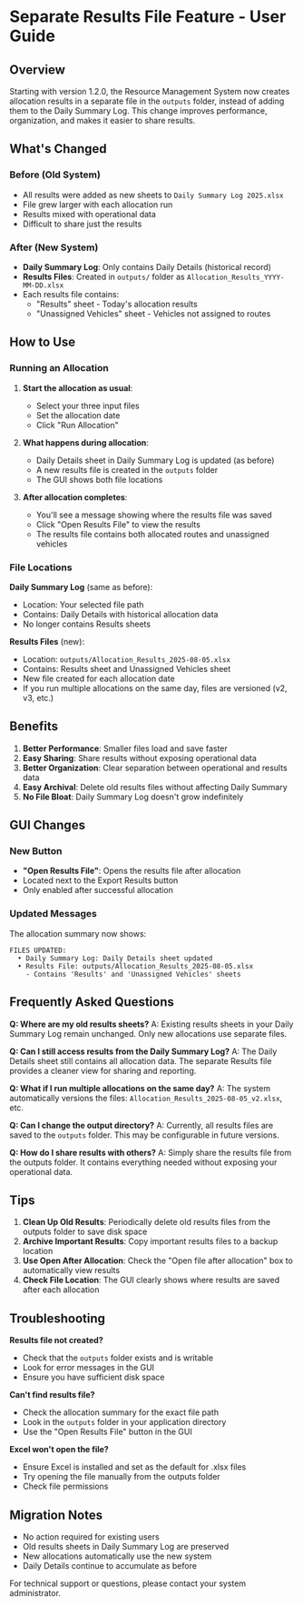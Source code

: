 # Separate Results File Feature - User Guide

## Overview

Starting with version 1.2.0, the Resource Management System now creates allocation results in a separate file in the `outputs` folder, instead of adding them to the Daily Summary Log. This change improves performance, organization, and makes it easier to share results.

## What's Changed

### Before (Old System)
- All results were added as new sheets to `Daily Summary Log 2025.xlsx`
- File grew larger with each allocation run
- Results mixed with operational data
- Difficult to share just the results

### After (New System)
- **Daily Summary Log**: Only contains Daily Details (historical record)
- **Results Files**: Created in `outputs/` folder as `Allocation_Results_YYYY-MM-DD.xlsx`
- Each results file contains:
  - "Results" sheet - Today's allocation results
  - "Unassigned Vehicles" sheet - Vehicles not assigned to routes

## How to Use

### Running an Allocation

1. **Start the allocation as usual**:
   - Select your three input files
   - Set the allocation date
   - Click "Run Allocation"

2. **What happens during allocation**:
   - Daily Details sheet in Daily Summary Log is updated (as before)
   - A new results file is created in the `outputs` folder
   - The GUI shows both file locations

3. **After allocation completes**:
   - You'll see a message showing where the results file was saved
   - Click "Open Results File" to view the results
   - The results file contains both allocated routes and unassigned vehicles

### File Locations

**Daily Summary Log** (same as before):
- Location: Your selected file path
- Contains: Daily Details with historical allocation data
- No longer contains Results sheets

**Results Files** (new):
- Location: `outputs/Allocation_Results_2025-08-05.xlsx`
- Contains: Results sheet and Unassigned Vehicles sheet
- New file created for each allocation date
- If you run multiple allocations on the same day, files are versioned (v2, v3, etc.)

## Benefits

1. **Better Performance**: Smaller files load and save faster
2. **Easy Sharing**: Share results without exposing operational data
3. **Better Organization**: Clear separation between operational and results data
4. **Easy Archival**: Delete old results files without affecting Daily Summary
5. **No File Bloat**: Daily Summary Log doesn't grow indefinitely

## GUI Changes

### New Button
- **"Open Results File"**: Opens the results file after allocation
- Located next to the Export Results button
- Only enabled after successful allocation

### Updated Messages
The allocation summary now shows:
```
FILES UPDATED:
  • Daily Summary Log: Daily Details sheet updated
  • Results File: outputs/Allocation_Results_2025-08-05.xlsx
    - Contains 'Results' and 'Unassigned Vehicles' sheets
```

## Frequently Asked Questions

**Q: Where are my old results sheets?**
A: Existing results sheets in your Daily Summary Log remain unchanged. Only new allocations use separate files.

**Q: Can I still access results from the Daily Summary Log?**
A: The Daily Details sheet still contains all allocation data. The separate Results file provides a cleaner view for sharing and reporting.

**Q: What if I run multiple allocations on the same day?**
A: The system automatically versions the files: `Allocation_Results_2025-08-05_v2.xlsx`, etc.

**Q: Can I change the output directory?**
A: Currently, all results files are saved to the `outputs` folder. This may be configurable in future versions.

**Q: How do I share results with others?**
A: Simply share the results file from the outputs folder. It contains everything needed without exposing your operational data.

## Tips

1. **Clean Up Old Results**: Periodically delete old results files from the outputs folder to save disk space
2. **Archive Important Results**: Copy important results files to a backup location
3. **Use Open After Allocation**: Check the "Open file after allocation" box to automatically view results
4. **Check File Location**: The GUI clearly shows where results are saved after each allocation

## Troubleshooting

**Results file not created?**
- Check that the `outputs` folder exists and is writable
- Look for error messages in the GUI
- Ensure you have sufficient disk space

**Can't find results file?**
- Check the allocation summary for the exact file path
- Look in the `outputs` folder in your application directory
- Use the "Open Results File" button in the GUI

**Excel won't open the file?**
- Ensure Excel is installed and set as the default for .xlsx files
- Try opening the file manually from the outputs folder
- Check file permissions

## Migration Notes

- No action required for existing users
- Old results sheets in Daily Summary Log are preserved
- New allocations automatically use the new system
- Daily Details continue to accumulate as before

For technical support or questions, please contact your system administrator.